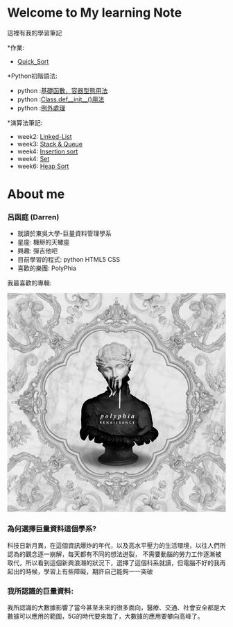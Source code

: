 # Welcome to My learning Note

這裡有我的學習筆記

*作業:
 * [Quick_Sort](https://github.com/DarrenLUCreate/Darren-s-github.memo/tree/master/Quick_sort)
 
*Python初階語法:
 * python :[基礎函數，容器型態用法](https://github.com/DarrenLUCreate/Darren-s-github.memo/blob/master/Python/Basic1.md)
 * python :[Class,def__init__()用法](https://github.com/DarrenLUCreate/Darren-s-github.memo/blob/master/Python/Data%20Structure.md)
 * python :[例外處理](https://github.com/DarrenLUCreate/Darren-s-github.memo/blob/master/Python/%E4%BE%8B%E5%A4%96%E8%99%95%E7%90%86.md)

*演算法筆記:
  * week2: [Linked-List](https://github.com/DarrenLUCreate/Darren-s-github.memo/blob/master/LinkedList.md)
  * week3: [Stack & Queue](https://github.com/DarrenLUCreate/Darren-s-github.memo/blob/master/Stack%26Queue.md)
  * week4: [Insertion sort](https://github.com/DarrenLUCreate/Darren-s-github.memo/blob/master/Insertion%20Sort.md)
  * week4: [Set](https://github.com/DarrenLUCreate/Darren-s-github.memo/blob/master/Data%20Structure/Set.md)
  * week6: [Heap Sort](https://github.com/DarrenLUCreate/Darren-s-github.memo/blob/master/Week%206%20Heap_sort/Heap_sort.md)

# About me

### **呂函庭** (Darren)
* 就讀於東吳大學-巨量資料管理學系
* 星座: 機掰的天蠍座
* 興趣: 彈吉他吧
* 目前學習的程式: python HTML5 CSS
* 喜歡的樂團: PolyPhia 

我最喜歡的專輯:

![](https://github.com/DarrenLUCreate/DarreNC/blob/master/Img/polyphia.jpg)

### 為何選擇巨量資料這個學系?

科技日新月異，在這個資訊爆炸的年代，以及高水平壓力的生活環境，以往人們所認為的觀念逐一崩解，每天都有不同的想法迸裂，
不需要動腦的勞力工作逐漸被取代，所以看到這個新興浪潮的狀況下，選擇了這個科系就讀，但電腦不好的我再起出的時候，學習上有些障礙，期許自己能夠一一突破

### 我所認識的巨量資料:

我所認識的大數據影響了當今甚至未來的很多面向，醫療、交通、社會安全都是大數據可以應用的範圍，5G的時代要來臨了，大數據的應用要攀向高峰了。








